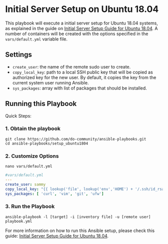 # Initial Server Setup on Ubuntu 18.04

This playbook will execute a initial server setup for Ubuntu 18.04 systems, as explained in the guide on
[Initial Server Setup Guide for Ubuntu 18.04](https://www.digitalocean.com/community/tutorials/how-to-use-ansible-to-automate-initial-server-setup-on-ubuntu-18-04).
A number of containers will be created with the options specified in the `vars/default.yml` variable file.

## Settings

- `create_user`: the name of the remote sudo user to create.
- `copy_local_key`: path to a local SSH public key that will be copied as authorized key for the new user. By default, it copies the key from the current system user running Ansible.
- `sys_packages`: array with list of packages that should be installed.


## Running this Playbook

Quick Steps:

### 1. Obtain the playbook
```shell
git clone https://github.com/do-community/ansible-playbooks.git
cd ansible-playbooks/setup_ubuntu1804
```

### 2. Customize Options

```shell
nano vars/default.yml
```

```yml
#vars/default.yml
---
create_user: sammy
copy_local_key: "{{ lookup('file', lookup('env','HOME') + '/.ssh/id_rsa.pub') }}"
sys_packages: [ 'curl', 'vim', 'git', 'ufw']
```

### 3. Run the Playbook

```command
ansible-playbook -l [target] -i [inventory file] -u [remote user] playbook.yml
```

For more information on how to run this Ansible setup, please check this guide: [Initial Server Setup Guide for Ubuntu 18.04](https://www.digitalocean.com/community/tutorials/how-to-use-ansible-to-automate-initial-server-setup-on-ubuntu-18-04).